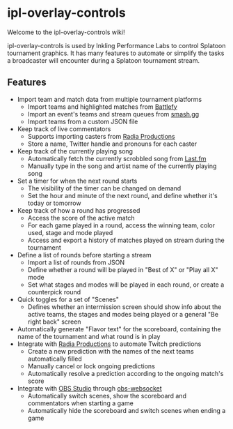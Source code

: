 # ipl-overlay-controls

Welcome to the ipl-overlay-controls wiki!

ipl-overlay-controls is used by Inkling Performance Labs to control Splatoon tournament graphics. 
It has many features to automate or simplify the tasks a broadcaster will encounter during a Splatoon tournament stream.

## Features

- Import team and match data from multiple tournament platforms
    - Import teams and highlighted matches from [Battlefy](https://battlefy.com/)
    - Import an event's teams and stream queues from [smash.gg](https://smash.gg/)
    - Import teams from a custom JSON file
- Keep track of live commentators
    - Supports importing casters from [Radia Productions](https://github.com/IPLSplatoon/Radia-Productions)
    - Store a name, Twitter handle and pronouns for each caster
- Keep track of the currently playing song
    - Automatically fetch the currently scrobbled song from [Last.fm](https://www.last.fm/)
    - Manually type in the song and artist name of the currently playing song
- Set a timer for when the next round starts
    - The visibility of the timer can be changed on demand
    - Set the hour and minute of the next round, and define whether it's today or tomorrow
- Keep track of how a round has progressed
    - Access the score of the active match
    - For each game played in a round, access the winning team, color used, stage and mode played
    - Access and export a history of matches played on stream during the tournament
- Define a list of rounds before starting a stream
    - Import a list of rounds from JSON
    - Define whether a round will be played in "Best of X" or "Play all X" mode
    - Set what stages and modes will be played in each round, or create a counterpick round
- Quick toggles for a set of "Scenes"
    - Defines whether an intermission screen should show info about the active teams, the stages and modes being played or a general "Be right back" screen
- Automatically generate "Flavor text" for the scoreboard, containing the name of the tournament and what round is in play
- Integrate with [Radia Productions](https://github.com/IPLSplatoon/Radia-Productions) to automate Twitch predictions
    - Create a new prediction with the names of the next teams automatically filled
    - Manually cancel or lock ongoing predictions
    - Automatically resolve a prediction according to the ongoing match's score
- Integrate with [OBS Studio](https://obsproject.com/) through [obs-websocket](https://github.com/obsproject/obs-websocket)
    - Automatically switch scenes, show the scoreboard and commentators when starting a game
    - Automatically hide the scoreboard and switch scenes when ending a game
